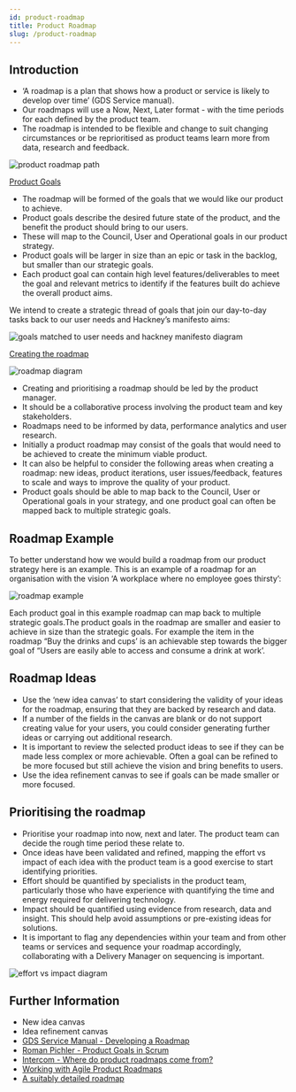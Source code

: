```yaml
---
id: product-roadmap
title: Product Roadmap
slug: /product-roadmap
---
```


## Introduction

- ‘A roadmap is a plan that shows how a product or service is likely to develop over time’ (GDS Service manual).
- Our roadmaps will use a Now, Next, Later format - with the time periods for each defined by the product team.
- The roadmap is intended to be flexible and change to suit changing circumstances or be reprioritised as product teams learn more from data, research and feedback.

![product roadmap path](../docs/images/product-roadmap/1.png)

<u>Product Goals</u>

- The roadmap will be formed of the goals that we would like our product to achieve.
- Product goals describe the desired future state of the product, and the benefit the product should bring to our users.
- These will map to the Council, User and Operational goals in our product strategy.
- Product goals will be larger in size than an epic or task in the backlog, but smaller than our strategic goals.
- Each product goal can contain high level features/deliverables to meet the goal and relevant metrics to identify if the features built do achieve the overall product aims.

We intend to create a strategic thread of goals that join our day-to-day tasks back to our user needs and Hackney’s manifesto aims:

![goals matched to user needs and hackney manifesto diagram](../docs/images/product-roadmap/2.png)

<u>Creating the roadmap</u>

![roadmap diagram](../docs/images/product-roadmap/3.png)

- Creating and prioritising a roadmap should be led by the product manager.
- It should be a collaborative process involving the product team and key stakeholders.
- Roadmaps need to be informed by data, performance analytics and user research.
- Initially a product roadmap may consist of the goals that would need to be achieved to create the minimum viable product.
- It can also be helpful to consider the following areas when creating a roadmap: new ideas, product iterations, user issues/feedback, features to scale and ways to improve the quality of your product.
- Product goals should be able to map back to the Council, User or Operational goals in your strategy, and one product goal can often be mapped back to multiple strategic goals.

## Roadmap Example

To better understand how we would build a roadmap from our product strategy here is an example.  This is an example of a roadmap for an organisation with the vision ‘A workplace where no employee goes thirsty’:

![roadmap example](../docs/images/product-roadmap/4.png)

Each product goal in this example roadmap can map back to multiple strategic goals.The product goals in the roadmap are smaller and easier to achieve in size than the strategic goals. For example the item in the roadmap “Buy the drinks and cups’ is an achievable step towards the bigger goal of “Users are easily able to access and consume a drink at work’.

## Roadmap Ideas

- Use the ‘new idea canvas’ to start considering the validity of your ideas for the roadmap, ensuring that they are backed by research and data.
- If a number of the fields in the canvas are blank or do not support creating value for your users, you could consider generating further ideas or carrying out additional research.
- It is important to review the selected product ideas to see if they can be made less complex or more achievable. Often a goal can be refined to be more focused but still achieve the vision and bring benefits to users.
- Use the idea refinement canvas to see if goals can be made smaller or more focused.

## Prioritising the roadmap

- Prioritise your roadmap into now, next and later. The product team can decide the rough time period these relate to.
- Once ideas have been validated and refined, mapping the effort vs impact of each idea with the product team is a good exercise to start identifying priorities.
- Effort should be quantified by specialists in the product team, particularly those who have experience with quantifying the time and energy required for delivering technology.
- Impact should be quantified using evidence from research, data and insight. This should help avoid assumptions or pre-existing ideas for solutions.
- It is important to flag any dependencies within your team and from other teams or services and sequence your roadmap accordingly, collaborating with a Delivery Manager on sequencing is important.

![effort vs impact diagram](../docs/images/product-roadmap/5.png)

## Further Information
- New idea canvas
- Idea refinement canvas
- [GDS Service Manual - Developing a Roadmap](https://www.gov.uk/service-manual/agile-delivery/developing-a-roadmap)
- [Roman Pichler - Product Goals in Scrum](https://www.romanpichler.com/blog/product-goals-in-scrum/)
- [Intercom - Where do product roadmaps come from?](https://www.intercom.com/blog/where-do-product-roadmaps-come-from/)
- [Working with Agile Product Roadmaps](https://www.romanpichler.com/blog/agile-product-roadmap/)
- [A suitably detailed roadmap](https://cutlefish.substack.com/p/tbm-41b52-suitably-detailed-roadmap?s=w)
